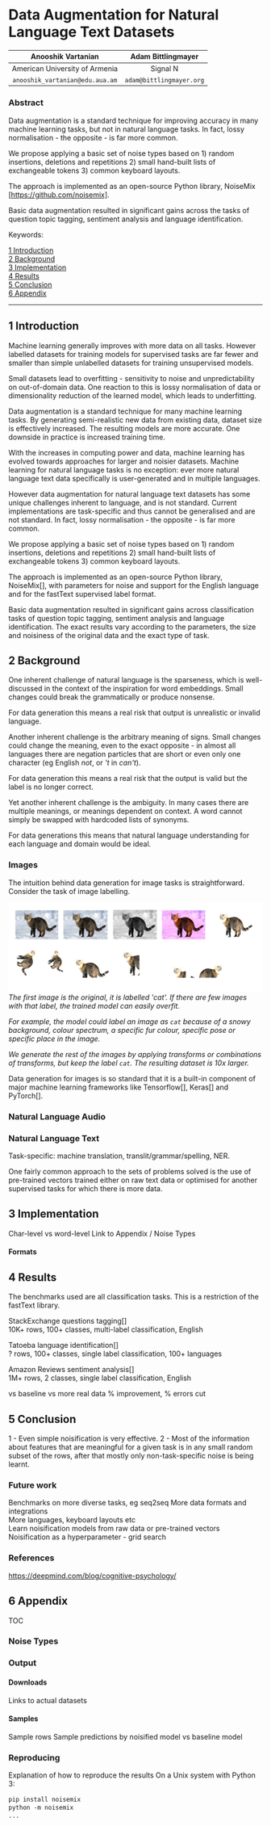 # Data Augmentation for Natural Language Text Datasets

| Anooshik Vartanian                | Adam Bittlingmayer             
| :--------------------------------:|:--------------------------:
| American University of Armenia    | Signal N
| ` anooshik_vartanian@edu.aua.am ` | ` adam@bittlingmayer.org `


### Abstract

Data augmentation is a standard technique for improving accuracy in many machine learning tasks, but not in natural language tasks.  In fact, lossy normalisation - the opposite - is far more common.

We propose applying a basic set of noise types based on 1) random insertions, deletions and repetitions 2) small hand-built lists of exchangeable tokens 3) common keyboard layouts.

The approach is implemented as an open-source Python library, NoiseMix [https://github.com/noisemix].

Basic data augmentation resulted in significant gains across the tasks of question topic tagging, sentiment analysis and language identification.

Keywords:

[1 Introduction](#introduction)  
[2 Background](#background)  
[3 Implementation](#implementation)  
[4 Results](#results)  
[5 Conclusion](#conclusion)  
[6 Appendix](#appendix)  

---

## 1 Introduction

Machine learning generally improves with more data on all tasks.  However labelled datasets for training models for supervised tasks are far fewer and smaller than simple unlabelled datasets for training unsupervised models.

Small datasets lead to overfitting - sensitivity to noise and unpredictability on out-of-domain data.  One reaction to this is lossy normalisation of data or dimensionality reduction of the learned model, which leads to underfitting.

Data augmentation is a standard technique for many machine learning tasks.  By generating semi-realistic new data from existing data, dataset size is effectively increased.  The resulting models are more accurate.  One downside in practice is increased training time.

With the increases in computing power and data, machine learning has evolved towards approaches for larger and noisier datasets.  Machine learning for natural language tasks is no exception: ever more natural language text data specifically is user-generated and in multiple languages.

However data augmentation for natural language text datasets has some unique challenges inherent to language, and is not standard.  Current implementations are task-specific and thus cannot be generalised and are not standard.  In fact, lossy normalisation - the opposite - is far more common.

We propose applying a basic set of noise types based on 1) random insertions, deletions and repetitions 2) small hand-built lists of exchangeable tokens 3) common keyboard layouts.

The approach is implemented as an open-source Python library, NoiseMix[], with parameters for noise and support for the English language and for the fastText supervised label format.

Basic data augmentation resulted in significant gains across classification tasks of question topic tagging, sentiment analysis and language identification.  The exact results vary according to the parameters, the size and noisiness of the original data and the exact type of task.

## 2 Background

One inherent challenge of natural language is the sparseness, which is well-discussed in the context of the inspiration for word embeddings.  Small changes could break the grammatically or produce nonsense.

For data generation this means a real risk that output is unrealistic or invalid language.

Another inherent challenge is the arbitrary  meaning of signs.  Small changes could change the meaning, even to the exact opposite - in almost all languages there are negation particles that are short or even only one character (eg English *not*, or *'t* in *can't*).

For data generation this means a real risk that the output is valid but the label is no longer correct.

Yet another inherent challenge is the ambiguity.  In many cases there are multiple meanings, or meanings dependent on context.  A word cannot simply be swapped with hardcoded lists of synonyms.

For data generations this means that natural language understanding for each language and domain would be ideal.

### Images

The intuition behind data generation for image tasks is straightforward.  Consider the task of image labelling.

![alt text](cats.png)
*The first image is the original, it is labelled 'cat'.  If there are few images with that label, the trained model can easily overfit.*

*For example, the model could label an image as `cat` because of a snowy background, colour spectrum, a specific fur colour, specific pose or specific place in the image.*

*We generate the rest of the images by applying transforms or combinations of transforms, but keep the label `cat`.  The resulting dataset is 10x larger.*

Data generation for images is so standard that it is a built-in component of major machine learning frameworks like Tensorflow[], Keras[] and PyTorch[].

### Natural Language Audio

### Natural Language Text

Task-specific: machine translation, translit/grammar/spelling, NER.

One fairly common approach to the sets of problems solved is the use of pre-trained vectors trained either on raw text data or optimised for another supervised tasks for which there is more data.

## 3 Implementation
Char-level vs word-level
Link to Appendix / Noise Types

#### Formats

## 4 Results

The benchmarks used are all classification tasks.  This is a restriction of the fastText library.

StackExchange questions tagging[]  
10K+ rows, 100+ classes, multi-label classification, English

Tatoeba language identification[]  
? rows, 100+ classes, single label classification, 100+ languages

Amazon Reviews sentiment analysis[]  
1M+ rows, 2 classes, single label classification, English

vs baseline
vs more real data
% improvement, % errors cut

## 5 Conclusion

1 - Even simple noisification is very effective.
2 - Most of the information about features that are meaningful for a given task is in any small random subset of the rows, after that mostly only non-task-specific noise is being learnt.


### Future work
Benchmarks on more diverse tasks, eg seq2seq
More data formats and integrations  
More languages, keyboard layouts etc  
Learn noisification models from raw data or pre-trained vectors  
Noisification as a hyperparameter - grid search  

### References

https://deepmind.com/blog/cognitive-psychology/

## 6 Appendix

TOC

### Noise Types

### Output

#### Downloads
Links to actual datasets

#### Samples
Sample rows
Sample predictions by noisified model vs baseline model

### Reproducing
Explanation of how to reproduce the results
On a Unix system with Python 3:
```
pip install noisemix
python -m noisemix
...
```

